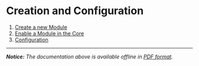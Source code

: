 Creation and Configuration
==========================

 1. [Create a new Module](https://github.com/MediaMotionCommunity/MediaMotion/blob/master/Resources/doc/advancedModule/newModule.md)
 2. [Enable a Module in the Core](https://github.com/MediaMotionCommunity/MediaMotion/blob/master/Resources/doc/advancedModule/enableModule.md)
 3. [Configuration](https://github.com/MediaMotionCommunity/MediaMotion/blob/master/Resources/doc/advancedModule/configure.md)

----------
*__Notice:__ The documentation above is available offline in [PDF format](https://github.com/MediaMotionCommunity/MediaMotion/blob/master/Resources/doc/doc.pdf).*